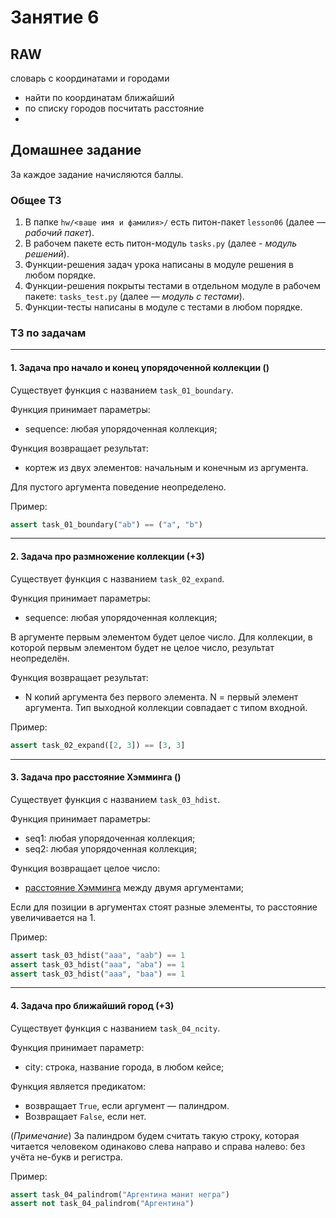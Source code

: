 # Занятие 6

## RAW

словарь с координатами и городами
- найти по координатам ближайший
- по списку городов посчитать расстояние
- 

## Домашнее задание

За каждое задание начисляются баллы.

### Общее ТЗ

1. В папке `hw/<ваше имя и фамилия>/` есть питон-пакет `lesson06` (далее — _рабочий пакет_).
2. В рабочем пакете есть питон-модуль `tasks.py` (далее - _модуль решений_).
3. Функции-решения задач урока написаны в модуле решения в любом порядке.
4. Функции-решения покрыты тестами в отдельном модуле в рабочем пакете: `tasks_test.py` (далее — _модуль с тестами_).
5. Функции-тесты написаны в модуле с тестами в любом порядке.

### ТЗ по задачам

---

#### 1. Задача про начало и конец упорядоченной коллекции ()

Существует функция с названием `task_01_boundary`.

Функция принимает параметры:

- sequence: любая упорядоченная коллекция;

Функция возвращает результат:

- кортеж из двух элементов: начальным и конечным из аргумента.

Для пустого аргумента поведение неопределено.

Пример:

```python
assert task_01_boundary("ab") == ("a", "b")
```

---

#### 2. Задача про размножение коллекции (+3)

Существует функция с названием `task_02_expand`.

Функция принимает параметры:

- sequence: любая упорядоченная коллекция;

В аргументе первым элементом будет целое число. Для коллекции,
в которой первым элементом будет не целое число, результат неопределён.

Функция возвращает результат:

- N копий аргумента без первого элемента. N = первый элемент аргумента.
  Тип выходной коллекции совпадает с типом входной.

Пример:

```python
assert task_02_expand([2, 3]) == [3, 3]
```

---

#### 3. Задача про расстояние Хэмминга ()

Существует функция с названием `task_03_hdist`.

Функция принимает параметры:

- seq1: любая упорядоченная коллекция;
- seq2: любая упорядоченная коллекция;

Функция возвращает целое число:

- [расстояние Хэмминга](https://ru.m.wikipedia.org/wiki/%D0%A0%D0%B0%D1%81%D1%81%D1%82%D0%BE%D1%8F%D0%BD%D0%B8%D0%B5_%D0%A5%D1%8D%D0%BC%D0%BC%D0%B8%D0%BD%D0%B3%D0%B0) между двумя аргументами;


Если для позиции в аргументах стоят разные элементы, то расстояние увеличивается на 1.

Пример:

```python
assert task_03_hdist("aaa", "aab") == 1
assert task_03_hdist("aaa", "aba") == 1
assert task_03_hdist("aaa", "baa") == 1
```

---

#### 4. Задача про ближайший город (+3)

Существует функция с названием `task_04_ncity`.

Функция принимает параметр:
- city: строка, название города, в любом кейсе;

Функция является предикатом:
- возвращает `True`, если аргумент — палиндром.
- Возвращает `False`, если нет.

(_Примечание_) За палиндром будем считать такую строку,
которая читается человеком одинаково слева направо и справа налево:
без учёта не-букв и регистра.

Пример:

```python
assert task_04_palindrom("Аргентина манит негра")
assert not task_04_palindrom("Аргентина")
```
